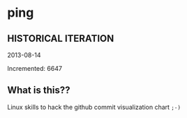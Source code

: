 # ping

## HISTORICAL ITERATION
2013-08-14

Incremented: 6647

## What is this?? 
Linux skills to hack the github commit visualization chart `;-)`
